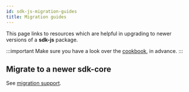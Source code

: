 ```yaml
---
id: sdk-js-migration-guides
title: Migration guides
---
```


[comment]: # (mx-exclude-file)

This page links to resources which are helpful in upgrading to newer versions of a **sdk-js** package.

:::important
Make sure you have a look over the [cookbook](/sdk-and-tools/sdk-js/sdk-js-cookbook-v13), in advance.
:::

## Migrate to a newer sdk-core

See [migration support](https://github.com/multiversx/mx-sdk-js-core/issues?q=label:migration).
